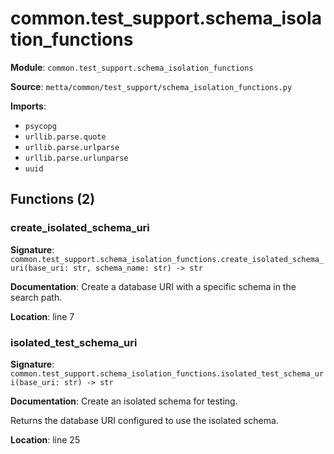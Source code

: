 # common.test_support.schema_isolation_functions

**Module**: `common.test_support.schema_isolation_functions`

**Source**: `metta/common/test_support/schema_isolation_functions.py`

**Imports**:
- `psycopg`
- `urllib.parse.quote`
- `urllib.parse.urlparse`
- `urllib.parse.urlunparse`
- `uuid`

## Functions (2)

### create_isolated_schema_uri

**Signature**: `common.test_support.schema_isolation_functions.create_isolated_schema_uri(base_uri: str, schema_name: str) -> str`

**Documentation**: Create a database URI with a specific schema in the search path.

**Location**: line 7

### isolated_test_schema_uri

**Signature**: `common.test_support.schema_isolation_functions.isolated_test_schema_uri(base_uri: str) -> str`

**Documentation**: Create an isolated schema for testing.

Returns the database URI configured to use the isolated schema.

**Location**: line 25

